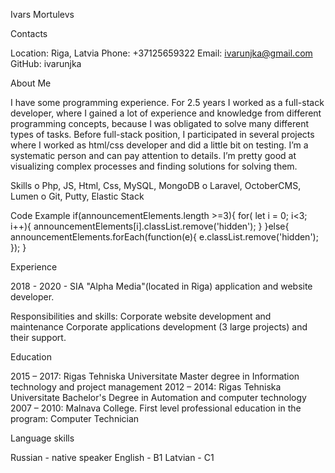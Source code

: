 
Ivars Mortulevs

Contacts

Location: Riga, Latvia
Phone: +37125659322
Email: ivarunjka@gmail.com
GitHub: ivarunjka

About Me

I have some programming experience. For 2.5 years I worked as a full-stack developer, where I gained a lot of experience and knowledge from
different programming concepts, because I was obligated to solve many different types of tasks. Before full-stack position, I participated
in several projects where I worked as html/css developer and did a little bit on testing.
I’m a systematic person and can pay attention to details. I’m pretty good at visualizing complex processes and finding solutions for solving them.


Skills
o Php, JS, Html, Css, MySQL, MongoDB
o Laravel, OctoberCMS, Lumen
o Git, Putty, Elastic Stack

Code Example
    if(announcementElements.length >=3){
        for( let i = 0; i<3; i++){
            announcementElements[i].classList.remove('hidden');
        }
    }else{
        announcementElements.forEach(function(e){
            e.classList.remove('hidden');
        });
    }
    
Experience


2018 - 2020 - SIA "Alpha Media"(located in Riga) application and website developer.

Responsibilities and skills: 
    Corporate website development and maintenance
    Corporate applications development (3 large projects) and their support.


Education 

2015 – 2017: Rigas Tehniska Universitate Master degree in Information technology and project management
2012 – 2014: Rigas Tehniska Universitate  Bachelor's Degree in Automation and computer technology
2007 – 2010: Malnava College. First level professional education in the program: Computer Technician

Language skills

Russian - native speaker
English - B1
Latvian - C1
